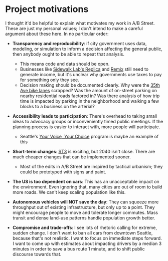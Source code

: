 # Project motivations

I thought it'd be helpful to explain what motivates my work in A/B Street. These
are just my personal values; I don't intend to make a careful argument about
these here. In no particular order:

- **Transparency and reproducibility**: if city government uses data, modeling,
  or simulation to inform a decision affecting the general public, then anybody
  ought to be able to repeat that analysis.

  - This means code and data should be open.
  - Businesses like [Sidewalk Lab's Replica](https://replicahq.com/) and
    [Remix](https://www.remix.com/solutions/streets) still need to generate
    income, but it's unclear why governments use taxes to pay for something only
    they see.
  - Decision making should be documented clearly. Why were the
    [35th Ave bike lanes](https://www.seattle.gov/transportation/projects-and-programs/programs/maintenance-and-paving/current-paving-projects/35th-ave-ne)
    scrapped? Was the amount of on-street parking on nearby residential roads
    factored in? Was there analysis of how trip time is impacted by parking in
    the neighborhood and walking a few blocks to a business on the arterial?

- **Accessibility leads to participation**: There's overhead to taking small
  ideas to advocacy groups or inconveniently timed public meetings. If the
  planning process is easier to interact with, more people will participate.

  - Seattle's
    [Your Voice, Your Choice](https://www.seattle.gov/neighborhoods/programs-and-services/your-voice-your-choice)
    program is maybe an example of this

- **Short-term changes**: [ST3](https://en.wikipedia.org/wiki/Sound_Transit_3)
  is exciting, but 2040 isn't close. There are much cheaper changes that can be
  implemented sooner.

  - Most of the edits in A/B Street are inspired by tactical urbanism; they
    could be prototyped with signs and paint.

- **The US is too dependent on cars**: This has an unacceptable impact on the
  environment. Even ignoring that, many cities are out of room to build more
  roads. We can't keep scaling population like this.

- **Autonomous vehicles will NOT save the day**: They can squeeze more
  throughput out of existing infrastructure, but only up to a point. They might
  encourage people to move and tolerate longer commutes. Mass transit and dense
  land-use patterns handle population growth better.

- **Compromise and trade-offs**: I see lots of rhetoric calling for extreme,
  sudden change. I don't want to ban all cars from downtown Seattle, because
  that's not realistic. I want to focus on immediate steps forward. I want to
  come up with estimates about impacting drivers by a median 3 minutes in order
  to save a bus route 1 minute, and to shift public discourse towards that.

